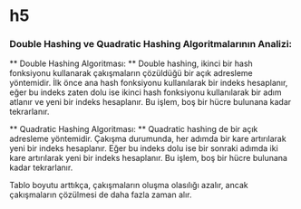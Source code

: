 # h5
<h3> Double Hashing ve Quadratic Hashing Algoritmalarının Analizi:  </h3>

** Double Hashing Algoritması: ** 
Double hashing, ikinci bir hash fonksiyonu kullanarak çakışmaların çözüldüğü bir açık adresleme yöntemidir. İlk önce ana hash fonksiyonu kullanılarak bir indeks hesaplanır, eğer bu indeks zaten dolu ise ikinci hash fonksiyonu kullanılarak bir adım atlanır ve yeni bir indeks hesaplanır. Bu işlem, boş bir hücre bulunana kadar tekrarlanır.

** Quadratic Hashing Algoritması: **
Quadratic hashing de bir açık adresleme yöntemidir. Çakışma durumunda, her adımda bir kare artırılarak yeni bir indeks hesaplanır. Eğer bu indeks dolu ise bir sonraki adımda iki kare artırılarak yeni bir indeks hesaplanır. Bu işlem, boş bir hücre bulunana kadar tekrarlanır.

Tablo boyutu arttıkça, çakışmaların oluşma olasılığı azalır, ancak çakışmaların çözülmesi de daha fazla zaman alır.